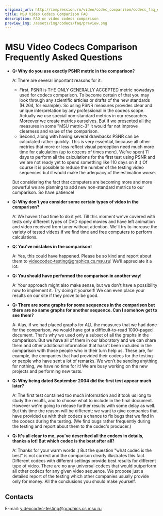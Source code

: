 ```yaml
---
original_url: http://compression.ru/video/codec_comparison/codecs_faq_en.html
title: MSU Video Codecs Comparison FAQ
description: FAQ on video codecs comparison
preview_img: /assets/img/codecs/faq/preview.png
---
```


# MSU Video Codecs Comparison<br/>Frequently Asked Questions

-   **Q: Why do you use exactly PSNR metric in the comparison?**

    A: There are several important reasons for it:

    -   First, PSNR is THE ONLY GENERALLY ACCEPTED metric nowadays used
        for codecs comparison. To become certain of that you may look
        through any scientific articles or drafts of the new standards
        (H.264, for example). So using PSNR measures provides clear and
        unique interpretation by any professional in the codecs scope.
        Actually we use special non-standard metrics in our researches.
        Moreover we create metrics ourselves. But if we presented all
        the measures in some "MSU metric-3" it would far not improve
        clearness and value of the comparison.
    -   Second, along with having several drawbacks PSNR can be
        calculated rather quickly. This is very essential, because all
        other metrics that more or less reflect visual perception need
        much more time for calculation (up to dozens of times more).
        We've spent 11 days to perform all the calculations for the
        first test using PSNR and we are not ready yet to spend
        something like 110 days on it :) Of course it is possible to
        reduce the number of the testing video sequences but it would
        make the adequacy of the estimation worse.

    But considering the fact that computers are becoming more and more
    powerful we are planning to add new non-standard metrics to our
    comparison. So have patience!

-   **Q: Why don't you consider some certain types of video in the
    comparison?**

    A: We haven't had time to do it yet. Till this moment we've covered
    with tests only different types of DVD ripped movies and have left
    animation and video received from tuner without attention. We'll try
    to increase the variety of tested videos if we find time and free
    computers to perform calculations.

-   **Q: You've mistakes in the comparison!**

    A: Yes, this could have happened. Please be so kind and report about
    them to
    <videocodec-testing@graphics.cs.msu.ru>!
    We'll appreciate it a lot.

-   **Q: You should have performed the comparison in another way!**

    A: Your approach might also make sense, but we don't have a
    possibility now to implement it. Try doing it yourself! We can even
    place your results on our site if they prove to be good.

-   **Q: There are some graphs for some sequences in the comparison but
    there are no same graphs for another sequence. Can I somehow get to
    see them?**

    A: Alas, if we had placed graphs for ALL the measures that we had
    done for the comparison, we would have got a difficult-to-read
    1000-paged document. That's why we used only a subset of all the
    graphs in the comparison. But we have all of them in our laboratory
    and we can share them and other additional information that hasn't
    been included in the comparison with those people who in their turn
    help us. These are, for example, the companies that had provided
    their codecs for the testing or people who have sent a lot of
    remarks. We won't be sending anything for nothing, we have no time
    for it! We are busy working on the new projects and performing new
    tests.

-   **Q: Why being dated September 2004 did the first test appear much
    later?**

    A: The first test contained too much information and it took us long
    to study the results, and to choose what to include in the final
    document. However we're going to release further results with some
    delay as well. But this time the reason will be different: we want
    to give companies that have provided us with their codecs a chance
    to fix bugs that we find in the codecs during the testing. (We find
    bugs rather frequently during the testing and report about them to
    the codec's producer.)

-   **Q: It's all clear to me, you've described all the codecs in
    details, thanks a lot! But which codec is the best after all?**

    A: Thanks for your warm words :) But the question "what codec is the
    best" is not correct and the comparison clearly illustrates this
    fact. Different codecs with different settings provide best results
    for different type of video. There are no any universal codecs that
    would outperform all other codecs for any given video sequence. We
    propose just a detailed report of the testing which other companies
    usually provide only for money. All the conclusions you should make
    yourself.

## Contacts

E-mail: <videocodec-testing@graphics.cs.msu.ru>


